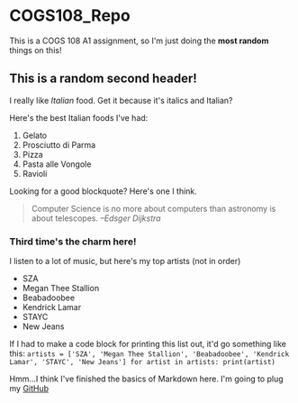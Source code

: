 # COGS108_Repo
This is a COGS 108 A1 assignment, so I'm just doing the **most random** things on this!

## This is a random second header!
I really like *Italian* food. Get it because it's italics and Italian? 


Here's the best Italian foods I've had:
1. Gelato
2. Prosciutto di Parma
3. Pizza
4. Pasta alle Vongole
5. Ravioli


Looking for a good blockquote? Here's one I think.
> Computer Science is no more about computers than astronomy is about telescopes.
*–Edsger Dijkstra*

### Third time's the charm here!
I listen to a lot of music, but here's my top artists (not in order)
- SZA
- Megan Thee Stallion
- Beabadoobee
- Kendrick Lamar
- STAYC
- New Jeans


If I had to make a code block for printing this list out, it'd go something like this:
`artists = ['SZA', 'Megan Thee Stallion', 'Beabadoobee', 'Kendrick Lamar', 'STAYC', 'New Jeans']
  for artist in artists:
    print(artist)`


Hmm...I think I've finished the basics of Markdown here. I'm going to plug my [GitHub](https://github.com/alexavndra)
